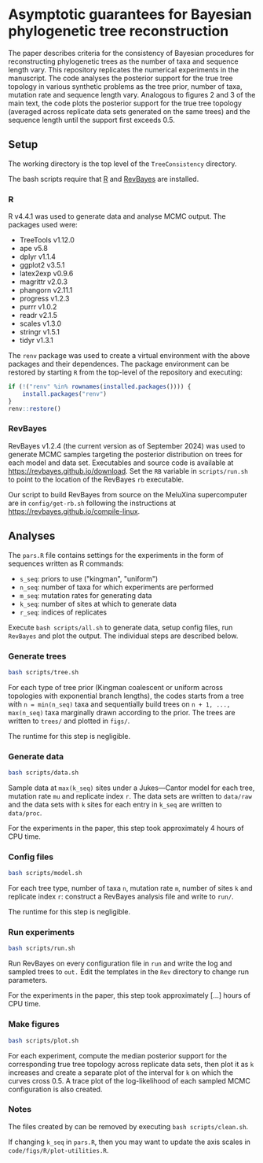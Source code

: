 # Asymptotic guarantees for Bayesian phylogenetic tree reconstruction
The paper describes criteria for the consistency of Bayesian procedures for reconstructing phylogenetic trees as the number of taxa and sequence length vary. This repository replicates the numerical experiments in the manuscript. The code analyses the posterior support for the true tree topology in various synthetic problems as the tree prior, number of taxa, mutation rate and sequence length vary. Analogous to figures 2 and 3 of the main text, the code plots the posterior support for the true tree topology (averaged across replicate data sets generated on the same trees) and the sequence length until the support first exceeds 0.5.

## Setup
The working directory is the top level of the `TreeConsistency` directory.

The bash scripts require that [R](https://www.r-project.org/) and [RevBayes](https://revbayes.github.io) are installed.

### R
R v4.4.1 was used to generate data and analyse MCMC output. The packages used were:
- TreeTools v1.12.0
- ape v5.8
- dplyr v1.1.4
- ggplot2 v3.5.1
- latex2exp v0.9.6
- magrittr v2.0.3
- phangorn v2.11.1
- progress v1.2.3
- purrr v1.0.2
- readr v2.1.5
- scales v1.3.0
- stringr v1.5.1
- tidyr v1.3.1

The `renv` package was used to create a virtual environment with the above packages and their dependences. The package environment can be restored by starting `R` from the top-level of the repository and executing:
```R
if (!("renv" %in% rownames(installed.packages()))) {
    install.packages("renv")
}
renv::restore()
```

### RevBayes
RevBayes v1.2.4 (the current version as of September 2024) was used to generate MCMC samples targeting the posterior distribution on trees for each model and data set. Executables and source code is available at https://revbayes.github.io/download. Set the `RB` variable in `scripts/run.sh` to point to the location of the RevBayes `rb` executable.

Our script to build RevBayes from source on the MeluXina supercomputer are in `config/get-rb.sh` following the instructions at https://revbayes.github.io/compile-linux.

## Analyses
The `pars.R` file contains settings for the experiments in the form of sequences written as R commands:
* `s_seq`: priors to use ("kingman", "uniform")
* `n_seq`: number of taxa for which experiments are performed
* `m_seq`: mutation rates for generating data
* `k_seq`: number of sites at which to generate data
* `r_seq`: indices of replicates

Execute `bash scripts/all.sh` to generate data, setup config files, run `RevBayes` and plot the output.
The individual steps are described below.

### Generate trees
```bash
bash scripts/tree.sh
```

For each type of tree prior (Kingman coalescent or uniform across topologies with exponential branch lengths), the codes starts from a tree with `n = min(n_seq)` taxa and sequentially build trees on `n + 1, ..., max(n_seq)` taxa marginally drawn according to the prior. The trees are written to `trees/` and plotted in `figs/`.

The runtime for this step is negligible.

### Generate data
```bash
bash scripts/data.sh
```

Sample data at `max(k_seq)` sites under a Jukes—Cantor model for each tree, mutation rate `mu` and replicate index `r`. The data sets are written to `data/raw` and the data sets with `k` sites for each entry in `k_seq` are written to `data/proc`.

For the experiments in the paper, this step took approximately 4 hours of CPU time.

### Config files
```bash
bash scripts/model.sh
```
For each tree type, number of taxa `n`, mutation rate `m`, number of sites `k` and replicate index `r`: construct a RevBayes analysis file and write to `run/`.

The runtime for this step is negligible.

### Run experiments
```bash
bash scripts/run.sh
```
Run RevBayes on every configuration file in `run` and write the log and sampled trees to `out.`
Edit the templates in the `Rev` directory to change run parameters.

For the experiments in the paper, this step took approximately [...] hours of CPU time.

### Make figures
```bash
bash scripts/plot.sh
```
For each experiment, compute the median posterior support for the corresponding true tree topology across replicate data sets, then plot it as `k` increases and create a separate plot of the interval for `k` on which the curves cross 0.5.
A trace plot of the log-likelihood of each sampled MCMC configuration is also created.

### Notes
The files created by can be removed by executing `bash scripts/clean.sh`.

If changing `k_seq` in `pars.R`, then you may want to update the axis scales in `code/figs/R/plot-utilities.R`.
